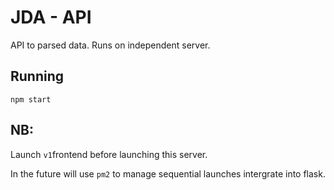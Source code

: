# JDA - API

API to parsed data. 
Runs on independent server.

## Running
`npm start`

## NB: 
Launch `v1`frontend before launching this server.

In the future will use `pm2` to manage sequential launches intergrate into flask.
